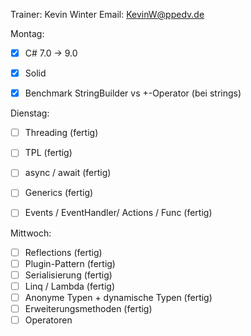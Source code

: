 Trainer: Kevin Winter
Email: KevinW@ppedv.de


Montag:

- [x] C# 7.0 -> 9.0 
- [x] Solid 
- [x] Benchmark StringBuilder vs +-Operator (bei strings)



Dienstag:
- [ ] Threading (fertig) 
- [ ] TPL (fertig)
- [ ] async / await (fertig) 
- [ ] Generics (fertig)
- [ ] Events / EventHandler/ Actions / Func (fertig)




Mittwoch: 
- [ ] Reflections (fertig)
- [ ] Plugin-Pattern (fertig) 
- [ ] Serialisierung (fertig)
- [ ] Linq / Lambda (fertig) 
- [ ] Anonyme Typen + dynamische Typen (fertig)
- [ ] Erweiterungsmethoden  (fertig) 
- [ ] Operatoren